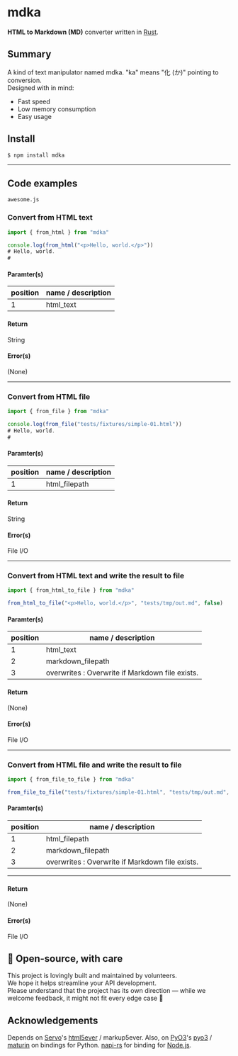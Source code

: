 # mdka
**HTML to Markdown (MD)** converter written in [Rust](https://www.rust-lang.org/).

## Summary

A kind of text manipulator named mdka. "ka" means "化 (か)" pointing to conversion.    
Designed with in mind:

- Fast speed
- Low memory consumption
- Easy usage

## Install

```console
$ npm install mdka
```

---

## Code examples

`awesome.js`

### Convert from HTML text

```js
import { from_html } from "mdka"

console.log(from_html("<p>Hello, world.</p>"))
# Hello, world.
# 
```

#### Paramter(s)

| position | name / description |
| --- | --- |
| 1 | html_text |

#### Return

String

#### Error(s)

(None)

---

### Convert from HTML file

```js
import { from_file } from "mdka"

console.log(from_file("tests/fixtures/simple-01.html"))
# Hello, world.
# 
```

#### Paramter(s)

| position | name / description |
| --- | --- |
| 1 | html_filepath |

#### Return

String

#### Error(s)

File I/O

---

### Convert from HTML text and write the result to file

```js
import { from_html_to_file } from "mdka"

from_html_to_file("<p>Hello, world.</p>", "tests/tmp/out.md", false)
```

#### Paramter(s)

| position | name / description |
| --- | --- |
| 1 | html_text |
| 2 | markdown_filepath |
| 3 | overwrites : Overwrite if Markdown file exists. |

#### Return

(None)

#### Error(s)

File I/O

---

### Convert from HTML file and write the result to file

```js
import { from_file_to_file } from "mdka"

from_file_to_file("tests/fixtures/simple-01.html", "tests/tmp/out.md", false)
```

#### Paramter(s)

| position | name / description |
| --- | --- |
| 1 | html_filepath |
| 2 | markdown_filepath |
| 3 | overwrites : Overwrite if Markdown file exists. |

---

#### Return

(None)

#### Error(s)

File I/O

## 🤝 Open-source, with care

This project is lovingly built and maintained by volunteers.  
We hope it helps streamline your API development.  
Please understand that the project has its own direction — while we welcome feedback, it might not fit every edge case 🌱

## Acknowledgements

Depends on [Servo](https://servo.org/)'s [html5ever](https://github.com/servo/html5ever) / markup5ever.
Also, on [PyO3](https://github.com/PyO3)'s [pyo3](https://github.com/PyO3/pyo3) / [maturin](https://github.com/PyO3/maturin) on bindings for Python. [napi-rs](https://github.com/napi-rs/napi-rs) for binding for [Node.js](https://nodejs.org/).

